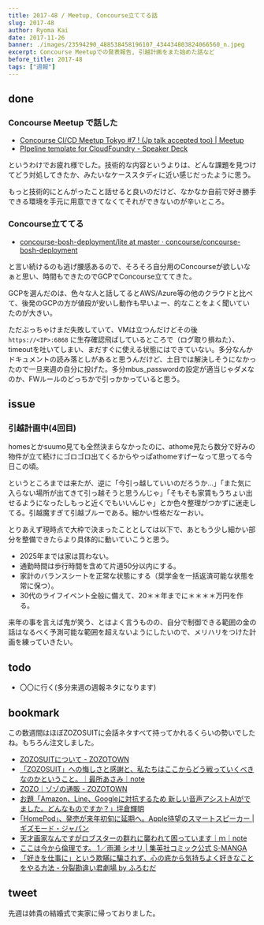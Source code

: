 ```yaml
---
title: 2017-48 / Meetup, Concourse立ててる話
slug: 2017-48
author: Ryoma Kai
date: 2017-11-26
banner: ./images/23594290_488538458196107_434434803824066560_n.jpeg
excerpt: Concourse Meetupでの発表報告, 引越計画をまた始めた話など
before_title: 2017-48
tags: ["週報"]
---
```


done
----

###  Concourse Meetup で話した

- [Concourse CI/CD Meetup Tokyo #7 ! (Jp talk accepted too) | Meetup](https://www.meetup.com/ja-JP/Concourse-CI-Tokyo-Meetup/events/244165635/)
- [PIpeline template for CloudFoundry - Speaker Deck](https://speakerdeck.com/legnoh/pipeline-template-for-cloudfoundry)

というわけでお疲れ様でした。技術的な内容というよりは、どんな課題を見つけてどう対処してきたか、みたいなケーススタディに近い感じだったように思う。

もっと技術的にとんがったこと話せると良いのだけど、なかなか自前で好き勝手できる環境を手元に用意できてなくてそれができないのが辛いところ。

###  Concourse立ててる

- [concourse-bosh-deployment/lite at master · concourse/concourse-bosh-deployment](https://github.com/concourse/concourse-bosh-deployment/tree/master/lite)

と言い続けるのも逃げ腰感あるので、そろそろ自分用のConcourseが欲しいなぁと思い、時間もできたのでGCPでConcourse立ててきた。

GCPを選んだのは、色々な人と話してるとAWS/Azure等の他のクラウドと比べて、後発のGCPの方が値段が安いし動作も早いよー、的なことをよく聞いていたのが大きい。

ただぶっちゃけまだ失敗していて、VMは立つんだけどその後 `https://<IP>:6868` に生存確認飛ばしているところで（ログ取り損ねた）、timeoutを吐いてしまい、まだすぐに使える状態にはできていない。多分なんかドキュメントの読み落としがあると思うんだけど、土日では解決しそうになかったので一旦来週の自分に投げた。多分mbus_passwordの設定が適当じゃダメなのか、FWルールのどっちかで引っかかっていると思う。

issue
----

### 引越計画中(4回目)

homesとかsuumo見ても全然決まらなかったのに、athome見たら数分で好みの物件が立て続けにゴロゴロ出てくるからやっぱathomeすげーなって思ってる今日この頃。

というところまでは来たが、逆に「今引っ越していいのだろうか...」「また気に入らない場所が出てきて引っ越そうと思うんじゃ」「そもそも家賃もうちょい出せるようになったしもっと近くでもいいんじゃ」とか色々整理がつかずに迷走してる。引越魔すぎて引越ブルーである。細かい性格だなーおい。

とりあえず現時点で大枠で決まったこととしては以下で、あともう少し細かい部分を整備できたらより具体的に動いていこうと思う。

- 2025年までは家は買わない。
- 通勤時間は歩行時間を含めて片道50分以内にする。
- 家計のバランスシートを正常な状態にする（奨学金を一括返済可能な状態を常に保つ）。
- 30代のライフイベント全般に備えて、20＊＊年までに＊＊＊＊万円を作る。

来年の事を言えば鬼が笑う、とはよく言うものの、自分で制御できる範囲の金の話はなるべく予測可能な範囲を超えないようにしたいので、メリハリをつけた計画を練っていきたい。

todo
----

- 〇〇に行く(多分来週の週報ネタになります)

bookmark
----

この数週間はほぼZOZOSUITに会話ネタすべて持ってかれるくらいの勢いでしたね。もちろん注文しました。

- [ZOZOSUITについて - ZOZOTOWN](https://zozo.jp/_help/default.html?cid=44)
- [「ZOZOSUIT」への悔しさと感謝と、私たちはここからどう戦っていくべきなのかということ。｜最所あさみ｜note](https://note.com/qzqrnl/n/n6d7a1acd0927)
- [ZOZO｜ゾゾの通販 - ZOZOTOWN](https://zozo.jp/brand/zozo/)
- [お題「Amazon、Line、Googleに対抗するため 新しい音声アシストAIがでました。どんなものですか？」坪倉輝明](https://www.slideshare.net/teruakitsubokura/amazonlinegoogle-ai)
- [｢HomePod｣、発売が来年初旬に延期へ。Apple待望のスマートスピーカー | ギズモード・ジャパン](https://www.gizmodo.jp/2017/11/107392.html)
- [天才画家なんですがロブスターの群れに襲われて困っています｜ｍ｜note](http://b.hatena.ne.jp/entry/349713922/comment/Ryo_K)
- [ここは今から倫理です。 1／雨瀬 シオリ | 集英社コミック公式 S-MANGA](https://www.s-manga.net/items/contents.html?isbn=978-4-08-890791-8#&gid=null&pid=1)
- [「好きを仕事に」という欺瞞に騙されず、心の底から気持ちよく好きなことをやる方法 - 分裂勘違い君劇場 by ふろむだ](https://www.furomuda.com/entry/20171114/p1)

tweet
----

先週は姉貴の結婚式で実家に帰っておりました。

<Tweet tweetLink="https://twitter.com/legnoh/status/931844951100473345" />

<Instagram instagramId="BbmBQgTABQz" />
